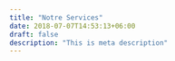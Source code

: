 ```yaml
---
title: "Notre Services"
date: 2018-07-07T14:53:13+06:00
draft: false
description: "This is meta description"
---
```

